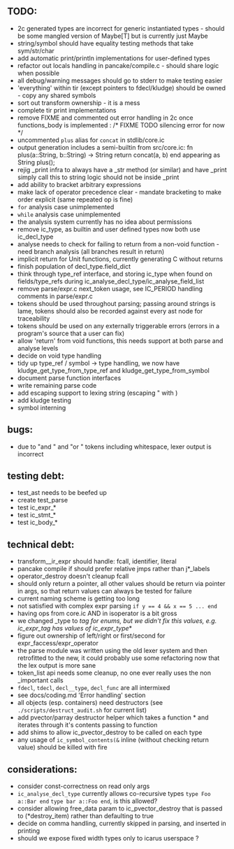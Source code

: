 TODO:
-----

* 2c generated types are incorrect for generic instantiated types - should be some mangled version of Maybe[T] but is currently just Maybe
* string/symbol should have equality testing methods that take sym/str/char
* add automatic print/println implementations for user-defined types
* refactor out locals handling in pancake/compile.c - should share logic when possible
* all debug/warning messages should go to stderr to make testing easier
* 'everything' within tir (except pointers to fdecl/kludge) should be owned - copy any shared symbols
* sort out transform ownership - it is a mess
* complete tir print implementations
* remove FIXME and commented out error handling in 2c once functions_body is implemented : /* FIXME TODO silencing error for now */
* uncommented `plus` alias for `concat` in stdlib/core.ic
* output generation includes a semi-builtin from src/core.ic: fn plus(a::String, b::String) -> String return concat(a, b) end appearing as String plus();
* rejig _print infra to always have a _str method (or similar) and have _print simply call this
  to string logic should not be inside _print
* add ability to bracket arbitrary expressions
* make lack of operator precedence clear - mandate bracketing to make order explicit (same repeated op is fine)
* `for` analysis case unimplemented
* `while` analysis case unimplemented
* the analysis system currently has no idea about permissions
* remove ic_type, as builtin and user defined types now both use ic_decl_type
* analyse needs to check for failing to return from a non-void function - need branch analysis (all branches result in return)
* implicit return for Unit functions, currently generating C without returns
* finish population of decl_type.field_dict
* think through type_ref interface, and storing ic_type when found on fields/type_refs during ic_analyse_decl_type/ic_analyse_field_list
* remove parse/expr.c next_token usage, see IC_PERIOD handling comments in parse/expr.c
* tokens should be used throughout parsing; passing around strings is lame, tokens should also be recorded against every ast node for traceability
* tokens should be used on any externally triggerable errors (errors in a program's source that a user can fix)
* allow 'return' from void functions, this needs support at both parse and analyse levels
* decide on void type handling
* tidy up type_ref / symbol -> type handling, we now have kludge_get_type_from_type_ref and kludge_get_type_from_symbol
* document parse function interfaces
* write remaining parse code
* add escaping support to lexing string (escaping " with \)
* add kludge testing
* symbol interning


bugs:
-----
* due to "and " and "or " tokens including whitespace, lexer output is incorrect


testing debt:
-------------

* test_ast needs to be beefed up
* create test_parse
* test ic_expr_*
* test ic_stmt_*
* test ic_body_*


technical debt:
---------------

* transform__ir_expr should handle: fcall, identifier, literal
* pancake compile if should prefer relative jmps rather than j*_labels
* operator_destroy doesn't cleanup fcall
* should only return a pointer, all other values should be return via pointer in args, so that return values can always be tested for failure
* current naming scheme is getting too long
* not satisfied with complex expr parsing `if y == 4 && x == 5 ... end`
* having ops from core.ic AND in isoperator is a bit gross
* we changed _type to _tag for enums, but we didn't fix this values, e.g. ic_expr_tag has values of ic_expr_type_*
* figure out ownership of left/right or first/second for expr_faccess/expr_operator
* the parse module was written using the old lexer system and then retrofitted to the new, it could probably use some refactoring now that the lex output is more sane
* token_list api needs some cleanup, no one ever really uses the non _important calls
* `fdecl`, `tdecl`, `decl__type`, `decl_func` are all intermixed
* see docs/coding.md 'Error handling' section
* all objects (esp. containers) need destructors (see `./scripts/destruct_audit.sh` for current list)
* add pvector/parray destructor helper which takes a function * and iterates through it's contents passing to function
* add shims to allow ic_pvector_destroy to be called on each type
* any usage of `ic_symbol_contents(&` inline (without checking return value) should be killed with fire

considerations:
---------------

* consider const-correctness on read only args
* `ic_analyse_decl_type` currently allows co-recursive types `type Foo a::Bar end` `type bar a::Foo end`, is this allowed?
* consider allowing free_data param to ic_pvector_destroy that is passed to (*destroy_item) rather than defaulting to true
* decide on comma handling, currently skipped in parsing, and inserted in printing
* should we expose fixed width types only to icarus userspace ?



